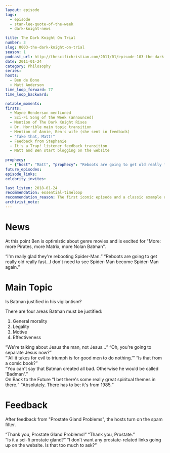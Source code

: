 ```yaml
---
layout: episode
tags:
  - episode
  - stan-lee-quote-of-the-week
  - dark-knight-news 

title: The Dark Knight On Trial
number: 3
slug: 0003-the-dark-knight-on-trial
season: 1
podcast_url: http://thescifichristian.com/2011/01/episode-103-the-dark-knight-on-trial/
date: 2011-01-24
category: Philosophy
series: 
hosts:
  - Ben de Bono
  - Matt Anderson
time_loop_forward: 77
time_loop_backward: 

notable_moments:
firsts:
  - Wayne Henderson mentioned
  - Sci-Fi Song of the Week (announced)
  - Mention of The Dark Knight Rises
  - Dr. Horrible main topic transition
  - Mention of Annie, Ben's wife (she sent in feedback)
  - "Take that, Matt!"
  - Feedback from Stephanie
  - It's a Trap! listener feedback transition
  - Matt and Ben start blogging on the website
 
prophecy: 
  - {"host": "Matt", "prophecy": "Reboots are going to get old really fast.", "veracity": true, "comments": "There will be entire episodes of Ben complaining about reboots."}
future_episodes: 
episode_links: 
celebrity_invites: 

last_listen: 2018-01-24
recommendation: essential-timeloop
recommendation_reason: The first iconic episode and a classic example of the intersection between pop culture and Christianity that the SFC does so well.
archivist_note:
---
```

# News
At this point Ben is optimistic about genre movies and is excited for "More: more Pirates, more Matrix, more Nolan Batman".

<div class="quote">
<q class="ben">I'm really glad they're rebooting Spider-Man.</q>
<q class="matt">Reboots are going to get really old really fast...I don't need to see Spider-Man become Spider-Man again.</q>
</div>



# Main Topic
Is Batman justified in his vigilantism?

There are four areas Batman must be justified:

1. General morality
2. Legality
3. Motive
4. Effectiveness

<div class="quote">
<q class="ben">We're talking about Jesus the man, not Jesus...</q>
<q class="matt">Oh, you're going to separate Jesus now?</q>
</div>

<div class="quote">
<q class="ben">'All it takes for evil to triumph is for good men to do nothing.'</q>
<q class="matt">Is that from a comic book?</q>
</div>

<div class="quote">
<q class="matt">You can't say that Batman created all bad. Otherwise he would be called 'Badman'.</q>
</div>

<div class="quote">
<span class="quote-context">On Back to the Future</span>
<q class="ben">I bet there's some really great spiritual themes in there.</q>
<q class="matt">Absolutely. There has to be: it's from 1985.</q>
</div>



# Feedback
After feedback from "Prostate Gland Problems", the hosts turn on the spam filter.

<div class="quote">
<q class="ben">Thank you, Prostate Gland Problems!</q>
<q class="matt">Thank you, Prostate.</q>
</div>

<div class="quote">
<q class="matt">Is it a sci-fi prostate gland?</q>
<q class="ben">I don't want any prostate-related links going up on the website. Is that too much to ask?</q>
</div>
